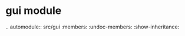 gui module
==========

.. automodule:: src/gui
   :members:
   :undoc-members:
   :show-inheritance:
